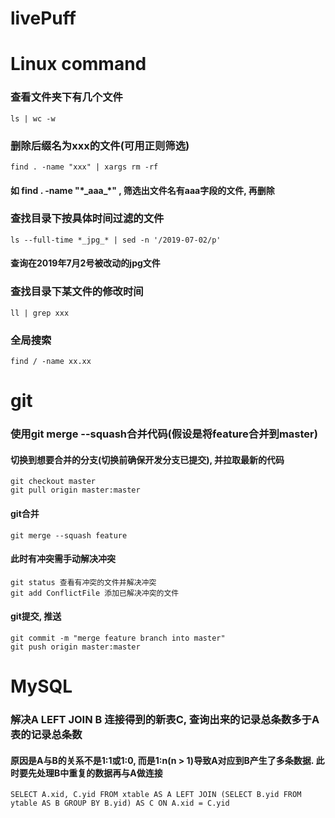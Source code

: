 # livePuff

# Linux command

### 查看文件夹下有几个文件
```linux
ls | wc -w
```

### 删除后缀名为xxx的文件(可用正则筛选)
```linux
find . -name "xxx" | xargs rm -rf
```
#### 如 find . -name "\*\_aaa\_\*" , 筛选出文件名有aaa字段的文件, 再删除

### 查找目录下按具体时间过滤的文件
```linux
ls --full-time *_jpg_* | sed -n '/2019-07-02/p'
```
#### 查询在2019年7月2号被改动的jpg文件

### 查找目录下某文件的修改时间
```linux
ll | grep xxx
```

### 全局搜索
```linux
find / -name xx.xx
```
# git

### 使用git merge --squash合并代码(假设是将feature合并到master)
#### 切换到想要合并的分支(切换前确保开发分支已提交), 并拉取最新的代码
```git
git checkout master
git pull origin master:master
```
#### git合并
```
git merge --squash feature
```
#### 此时有冲突需手动解决冲突
```git
git status 查看有冲突的文件并解决冲突
git add ConflictFile 添加已解决冲突的文件
```
#### git提交, 推送
```git
git commit -m "merge feature branch into master"
git push origin master:master
```

# MySQL

### 解决A LEFT JOIN B 连接得到的新表C, 查询出来的记录总条数多于A表的记录总条数
#### 原因是A与B的关系不是1:1或1:0, 而是1:n(n > 1)导致A对应到B产生了多条数据. 此时要先处理B中重复的数据再与A做连接
```Mysql
SELECT A.xid, C.yid FROM xtable AS A LEFT JOIN (SELECT B.yid FROM ytable AS B GROUP BY B.yid) AS C ON A.xid = C.yid
```

